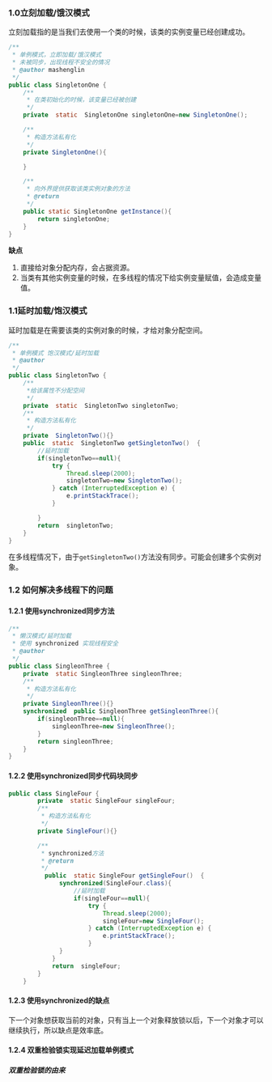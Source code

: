 ### 1.0立刻加载/饿汉模式

立刻加载指的是当我们去使用一个类的时候，该类的实例变量已经创建成功。

```java
/**
 * 单例模式，立即加载/饿汉模式
 * 未被同步，出现线程不安全的情况
 * @author mashenglin
 */
public class SingletonOne {
    /**
     * 在类初始化的时候，该变量已经被创建
     */
    private  static  SingletonOne singletonOne=new SingletonOne();

    /**
     * 构造方法私有化
     */
    private SingletonOne(){

    }

    /**
     * 向外界提供获取该类实例对象的方法
     * @return
     */
    public static SingletonOne getInstance(){
        return singletonOne;
    }
}

```

**缺点**

1. 直接给对象分配内存，会占据资源。
2. 当类有其他实例变量的时候，在多线程的情况下给实例变量赋值，会造成变量值。

### 1.1延时加载/饱汉模式

延时加载是在需要该类的实例对象的时候，才给对象分配空间。

```java
/**
 * 单例模式 饱汉模式/延时加载
 * @author
 */
public class SingletonTwo {
    /**
     *给该属性不分配空间
     */
    private  static  SingletonTwo singletonTwo;
    /**
     * 构造方法私有化
     */
    private  SingletonTwo(){}
    public  static  SingletonTwo getSingletonTwo()  {
        //延时加载
        if(singletonTwo==null){
            try {
                Thread.sleep(2000);
                singletonTwo=new SingletonTwo();
            } catch (InterruptedException e) {
                e.printStackTrace();
            }

        }
        return  singletonTwo;
    }
}

```

在多线程情况下，由于`getSingletonTwo()`方法没有同步。可能会创建多个实例对象。

### 1.2 如何解决多线程下的问题

#### 1.2.1 使用synchronized同步方法

```java
/**
 * 懒汉模式/延时加载
 * 使用 synchronized 实现线程安全
 * @author
 */
public class SingleonThree {
    private  static SingleonThree singleonThree;
    /**
     * 构造方法私有化
     */
    private SingleonThree(){}
    synchronized  public SingleonThree getSingleonThree(){
        if(singleonThree==null){
            singleonThree=new SingleonThree();
        }
        return singleonThree;
    }
}
```

#### 1.2.2 使用synchronized同步代码块同步

```java
public class SingleFour {
        private  static SingleFour singleFour;
        /**
         * 构造方法私有化
         */
        private SingleFour(){}

        /**
         * synchronized方法
         * @return
         */
          public  static SingleFour getSingleFour()  {
              synchronized(SingleFour.class){
                  //延时加载
                  if(singleFour==null){
                      try {
                          Thread.sleep(2000);
                          singleFour=new SingleFour();
                      } catch (InterruptedException e) {
                          e.printStackTrace();
                      }
              }
            }
            return  singleFour;
        }
    }
```

#### 1.2.3 使用synchronized的缺点

下一个对象想获取当前的对象，只有当上一个对象释放锁以后，下一个对象才可以继续执行，所以缺点是效率底。

#### 1.2.4 双重检验锁实现延迟加载单例模式

##### 双重检验锁的由来